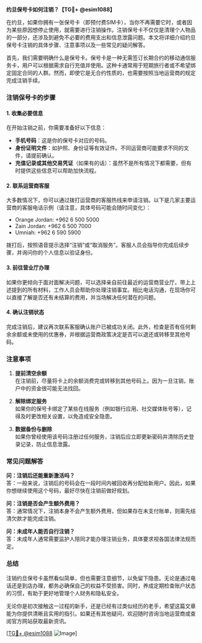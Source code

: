 **约旦保号卡如何注销？【TG💪+ @esim1088】**

在约旦，如果你拥有一张保号卡（即预付费SIM卡），当你不再需要它时，或者因为某些原因想停止使用，就需要进行注销操作。注销保号卡不仅仅是清理个人物品的一部分，还涉及到避免不必要的费用支出和信息泄露问题。本文将详细介绍约旦保号卡注销的具体步骤、注意事项以及一些常见的疑问解答。

首先，我们需要明确什么是保号卡。保号卡是一种无需签订长期合约的移动通信服务卡，用户可以根据需求自行充值并使用。这种卡通常用于短期旅行者或不希望绑定固定合同的人群。然而，即使它是无合约性质的，也需要按照当地运营商的规定完成注销手续。

### 注销保号卡的步骤

#### 1. 收集必要信息
在开始注销之前，你需要准备好以下信息：
- **手机号码**：这是你的保号卡对应的号码。
- **身份证明文件**：如护照、身份证等有效证件。不同运营商可能要求不同的文件，请提前确认。
- **充值记录或其他交易凭证**（如果有的话）：虽然不是所有情况下都需要，但有时提供这些信息可以帮助加快流程。

#### 2. 联系运营商客服
大多数情况下，你可以通过拨打运营商的客服热线来申请注销。以下是几家主要运营商的客服电话示例（请注意，具体号码可能会随时间变化）：
- Orange Jordan: +962 6 500 5000
- Zain Jordan: +962 6 500 7000
- Umniah: +962 6 590 5900

拨打后，按照语音提示选择“注销”或“取消服务”。客服人员会指导你完成后续步骤，并询问你的个人信息以验证身份。

#### 3. 前往营业厅办理
如果你更倾向于面对面解决问题，可以选择亲自前往最近的运营商营业厅。带上上述提到的所有材料，工作人员会帮助你处理注销事宜。相比电话沟通，在现场你可以直接了解是否还有未结算的费用，并当场解决任何潜在的问题。

#### 4. 确认注销状态
完成注销后，建议再次联系客服确认账户已被成功关闭。此外，检查是否有任何剩余余额或未使用的优惠券，并根据运营商政策决定是否可以退还或转移至其他号码。

### 注意事项

1. **提前清空余额**  
   在注销前，尽量将卡上的余额消费完或转移到其他号码上。因为一旦注销，账户中的资金很可能无法找回。

2. **解除绑定服务**  
   如果你的保号卡绑定了某些在线服务（例如银行应用、社交媒体账号等），记得及时更改相关设置，以免造成安全隐患。

3. **数据备份与删除**  
   如果你曾经使用该号码注册过任何服务，注销后应立即更新密码并清除历史登录记录，防止信息泄露。

### 常见问题解答

**问：注销后还能重新激活吗？**  
答：一般来说，注销后的号码会在一段时间内被回收再分配给新用户。因此，如果你想继续使用这个号码，最好尽快在注销前做好规划。

**问：注销是否会产生额外费用？**  
答：通常情况下，注销本身不会产生额外费用，但如果存在未支付账单，则需先结清欠款才能完成注销。

**问：未成年人能否自行注销？**  
答：未成年人通常需要监护人陪同才能办理注销业务，具体要求视各国法律法规而定。

### 总结

注销约旦保号卡虽然看似简单，但也需要注意细节，以免留下隐患。无论是通过电话还是到店办理，都务必确保自己的权益不受损害。同时，养成定期检查账户状态的习惯，有助于更好地管理个人财务和隐私安全。

无论你是初次接触这一过程的新手，还是已经有过类似经历的老手，希望这篇文章能为你提供清晰且实用的指引。如果还有其他疑问，欢迎随时咨询当地运营商或查阅官方网站获取最新资讯。

[[TG💪+ @esim1088](https://t.me/s/esim1088) ![Image](https://i.postimg.cc/4NQfJmqS/Snipaste-2025-05-13-00-14-12.png)]